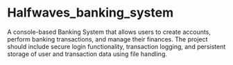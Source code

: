 # Halfwaves_banking_system
A console-based Banking System that allows users to create accounts, perform banking transactions, and manage their finances. The project should include secure login functionality, transaction logging, and persistent storage of user and transaction data using file handling.
